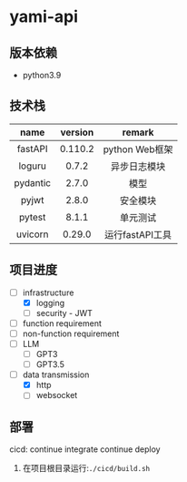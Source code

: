 # yami-api

## 版本依赖

-   python3.9



## 技术栈

|   name   | version |     remark      |
| :------: | :-----: | :-------------: |
| fastAPI  | 0.110.2 | python Web框架  |
|  loguru  |  0.7.2  |  异步日志模块   |
| pydantic |  2.7.0  |      模型       |
|  pyjwt   |  2.8.0  |    安全模块     |
|  pytest  |  8.1.1  |    单元测试     |
| uvicorn  | 0.29.0  | 运行fastAPI工具 |


## 项目进度

- [ ] infrastructure
    - [X] logging
    - [ ] security - JWT
- [ ] function requirement
- [ ] non-function requirement
- [ ] LLM
    - [ ] GPT3
    - [ ] GPT3.5
- [ ] data transmission
    - [X] http
    - [ ] websocket

## 部署
cicd: continue integrate continue deploy
1. 在项目根目录运行:`./cicd/build.sh`